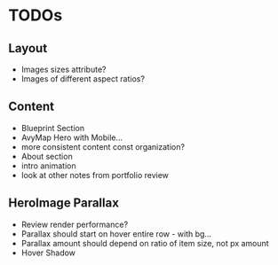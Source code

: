 # TODOs

## Layout
- Images sizes attribute?
- Images of different aspect ratios?

## Content
- Blueprint Section
- AvyMap Hero with Mobile...
- more consistent content const organization?
- About section
- intro animation
- look at other notes from portfolio review

## HeroImage Parallax
- Review render performance?
- Parallax should start on hover entire row - with bg...
- Parallax amount should depend on ratio of item size, not px amount
- Hover Shadow